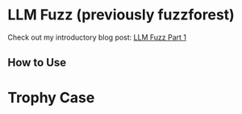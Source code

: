 # LLM Fuzz (previously fuzzforest)

Check out my introductory blog post:
[LLM Fuzz Part 1](https://infiniteforest.org/LLM+Fuzz/LLM+Fuzz+Part+1)

## How to Use

# Trophy Case